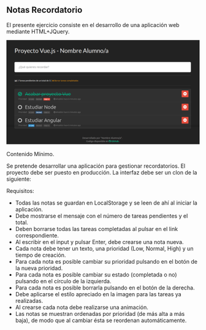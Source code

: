 ## Notas Recordatorio

El presente ejercicio consiste en el desarrollo de una aplicación web mediante HTML+JQuery. 

![Esta es una imagen de ejemplo](https://github.com/jpineroberbel/Desarrollo-Web-en-Entornos-Cliente/blob/master/Unit%207%20-%20JavaScript%20Libraries%20I/Exercises/Captura%20de%20pantalla_2019-01-21_22-31-07.png)

Contenido Mínimo.

Se pretende desarrollar una aplicación para gestionar recordatorios. El proyecto debe ser puesto en producción. La interfaz debe ser un clon de la siguiente:

Requisitos:
- Todas las notas se guardan en LocalStorage y se leen de ahí al iniciar la aplicación.
- Debe mostrarse el mensaje con el número de tareas pendientes y el total.
- Deben borrarse todas las tareas completadas al pulsar en el link correspondiente.
- Al escribir en el input y pulsar Enter, debe crearse una nota nueva.
- Cada nota debe tener un texto, una prioridad (Low, Normal, High) y un tiempo de creación.
- Para cada nota es posible cambiar su prioridad pulsando en el botón de la nueva prioridad.
- Para cada nota es posible cambiar su estado (completada o no) pulsando en el círculo de la izquierda.
- Para cada nota es posible borrarla pulsando en el botón de la derecha.
- Debe aplicarse el estilo apreciado en la imagen para las tareas ya realizadas.
- Al crearse cada nota debe realizarse una animación.
- Las notas se muestran ordenadas por prioridad (de más alta a más baja), de modo que al cambiar ésta se reordenan automáticamente.
